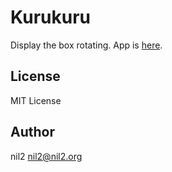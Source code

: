 Kurukuru
========

Display the box rotating.
App is [here](http://nil-two.github.io/kurukuru/).

License
-------

MIT License

Author
------

nil2 <nil2@nil2.org>
